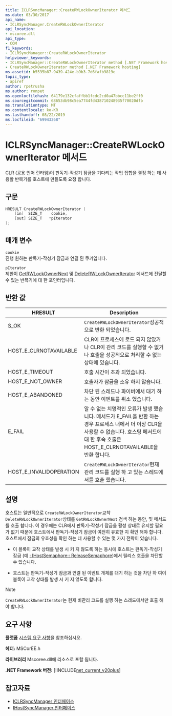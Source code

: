 ```yaml
---
title: ICLRSyncManager::CreateRWLockOwnerIterator 메서드
ms.date: 03/30/2017
api_name:
- ICLRSyncManager.CreateRWLockOwnerIterator
api_location:
- mscoree.dll
api_type:
- COM
f1_keywords:
- ICLRSyncManager::CreateRWLockOwnerIterator
helpviewer_keywords:
- ICLRSyncManager::CreateRWLockOwnerIterator method [.NET Framework hosting]
- CreateRWLockOwnerIterator method [.NET Framework hosting]
ms.assetid: b5535b87-9439-424e-b9b3-7d6fafb9819e
topic_type:
- apiref
author: rpetrusha
ms.author: ronpet
ms.openlocfilehash: 64179e132cfaffbb1fcdc2cd0a47bbcc11be2ff0
ms.sourcegitcommit: 68653db98c5ea7744fd438710248935f70020dfb
ms.translationtype: MT
ms.contentlocale: ko-KR
ms.lasthandoff: 08/22/2019
ms.locfileid: "69943268"
---
```

# <a name="iclrsyncmanagercreaterwlockowneriterator-method"></a>ICLRSyncManager::CreateRWLockOwnerIterator 메서드
CLR (공용 언어 런타임)이 판독기-작성기 잠금을 기다리는 작업 집합을 결정 하는 데 사용할 반복기를 호스트에 만들도록 요청 합니다.  
  
## <a name="syntax"></a>구문  
  
```cpp  
HRESULT CreateRWLockOwnerIterator (  
    [in]  SIZE_T    cookie,  
    [out] SIZE_T   *pIterator  
);  
```  
  
## <a name="parameters"></a>매개 변수  
 `cookie`  
 진행 원하는 판독기-작성기 잠금과 연결 된 쿠키입니다.  
  
 `pIterator`  
 제한이 [GetRWLockOwnerNext](../../../../docs/framework/unmanaged-api/hosting/iclrsyncmanager-getrwlockownernext-method.md) 및 [DeleteRWLockOwnerIterator](../../../../docs/framework/unmanaged-api/hosting/iclrsyncmanager-deleterwlockowneriterator-method.md) 메서드에 전달할 수 있는 반복기에 대 한 포인터입니다.  
  
## <a name="return-value"></a>반환 값  
  
|HRESULT|Description|  
|-------------|-----------------|  
|S_OK|`CreateRWLockOwnerIterator`성공적으로 반환 되었습니다.|  
|HOST_E_CLRNOTAVAILABLE|CLR이 프로세스에 로드 되지 않았거나 CLR이 관리 코드를 실행할 수 없거나 호출을 성공적으로 처리할 수 없는 상태에 있습니다.|  
|HOST_E_TIMEOUT|호출 시간이 초과 되었습니다.|  
|HOST_E_NOT_OWNER|호출자가 잠금을 소유 하지 않습니다.|  
|HOST_E_ABANDONED|차단 된 스레드나 파이버에서 대기 하는 동안 이벤트를 취소 했습니다.|  
|E_FAIL|알 수 없는 치명적인 오류가 발생 했습니다. 메서드가 E_FAIL을 반환 하는 경우 프로세스 내에서 더 이상 CLR을 사용할 수 없습니다. 호스팅 메서드에 대 한 후속 호출은 HOST_E_CLRNOTAVAILABLE을 반환 합니다.|  
|HOST_E_INVALIDOPERATION|`CreateRWLockOwnerIterator`현재 관리 코드를 실행 하 고 있는 스레드에서를 호출 했습니다.|  
  
## <a name="remarks"></a>설명  
 호스트는 일반적으로 `CreateRWLockOwnerIterator`교착 `DeleteRWLockOwnerIterator`상태를 `GetRWLockOwnerNext` 검색 하는 동안, 및 메서드를 호출 합니다. 이 경우에는 CLR에서 판독기-작성기 잠금을 활성 상태로 유지할 필요가 없기 때문에 호스트에서 판독기-작성기 잠금이 여전히 유효한 지 확인 해야 합니다. 호스트에서 잠금의 유효성을 확인 하는 데 사용할 수 있는 몇 가지 전략이 있습니다.  
  
- 이 블록이 교착 상태를 발생 시 키 지 않도록 하는 동시에 호스트는 판독기-작성기 잠금 (예 [: IHostSemaphore:: ReleaseSemaphore](../../../../docs/framework/unmanaged-api/hosting/ihostsemaphore-releasesemaphore-method.md))에서 릴리스 호출을 차단할 수 있습니다.  
  
- 호스트는 판독기-작성기 잠금과 연결 된 이벤트 개체를 대기 하는 것을 차단 하 여이 블록이 교착 상태를 발생 시 키 지 않도록 합니다.  
  
> [!NOTE]
> `CreateRWLockOwnerIterator`는 현재 비관리 코드를 실행 하는 스레드에서만 호출 해야 합니다.  
  
## <a name="requirements"></a>요구 사항  
 **플랫폼** [시스템 요구 사항](../../../../docs/framework/get-started/system-requirements.md)을 참조하십시오.  
  
 **헤더:** MSCorEE.h  
  
 **라이브러리** Mscoree.dll에 리소스로 포함 됩니다.  
  
 **.NET Framework 버전:** [!INCLUDE[net_current_v20plus](../../../../includes/net-current-v20plus-md.md)]  
  
## <a name="see-also"></a>참고자료

- [ICLRSyncManager 인터페이스](../../../../docs/framework/unmanaged-api/hosting/iclrsyncmanager-interface.md)
- [IHostSyncManager 인터페이스](../../../../docs/framework/unmanaged-api/hosting/ihostsyncmanager-interface.md)
